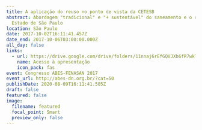 ```yaml
---
title: A aplicação do reuso no ponto de vista da CETESB
abstract: Abordagem "tradicional" e "+ sustentável" do saneamento e o reuso no
  Estado de São Paulo
location: São Paulo
date: 2017-10-02T16:11:41.457Z
date_end: 2017-10-06T03:00:00.000Z
all_day: false
links:
  - url: https://drive.google.com/drive/folders/11nnaj6rEfGQVJXb6fR7wklLgcHM6R3uR
    name: Acesso à apresentação
    icon_pack: fas
event: Congresso ABES-FENASAN 2017
event_url: http://abes-dn.org.br/?cat=50
publishDate: 2020-08-09T16:11:41.505Z
draft: false
featured: false
image:
  filename: featured
  focal_point: Smart
  preview_only: false
---
```

